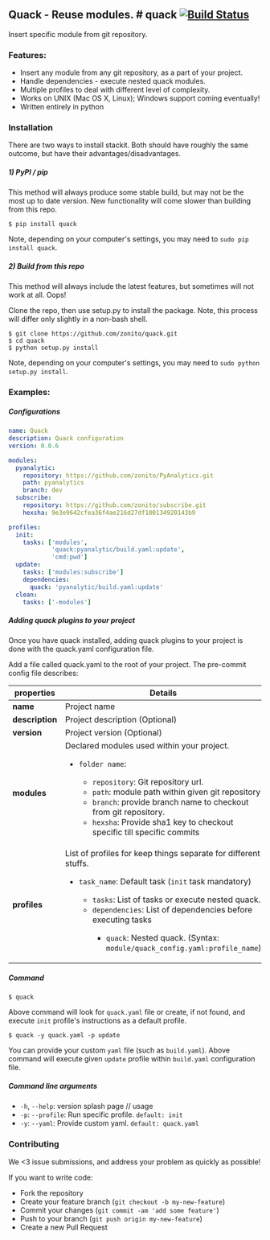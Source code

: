 ## Quack - Reuse modules. # quack [![Build Status](https://api.travis-ci.org/zonito/quack.svg)](https://travis-ci.org/zonito/quack)
Insert specific module from git repository.

### Features:
* Insert any module from any git repository, as a part of your project.
* Handle dependencies - execute nested quack modules.
* Multiple profiles to deal with different level of complexity.
* Works on UNIX (Mac OS X, Linux); Windows support coming eventually!
* Written entirely in python

### Installation
There are two ways to install stackit. Both should have roughly the same outcome, but have their advantages/disadvantages.

##### 1) PyPI / pip
This method will always produce some stable build, but may not be the most up to date version. New functionality will come slower than building from this repo.
```shell
$ pip install quack
```

Note, depending on your computer's settings, you may need to `sudo pip install quack`.

##### 2) Build from this repo
This method will always include the latest features, but sometimes will not work at all. Oops!

Clone the repo, then use setup.py to install the package. Note, this process will differ only slightly in a non-bash shell.
```fish
$ git clone https://github.com/zonito/quack.git
$ cd quack
$ python setup.py install
```
Note, depending on your computer's settings, you may need to `sudo python setup.py install`.

### Examples:

##### Configurations
```yaml
name: Quack
description: Quack configuration
version: 0.0.6

modules:
  pyanalytic:
    repository: https://github.com/zonito/PyAnalytics.git
    path: pyanalytics
    branch: dev
  subscribe:
    repository: https://github.com/zonito/subscribe.git
    hexsha: 9e3e9642cfea36f4ae216d27df100134920143b9

profiles:
  init:
    tasks: ['modules',
            'quack:pyanalytic/build.yaml:update',
            'cmd:pwd']
  update:
    tasks: ['modules:subscribe']
    dependencies:
      quack: 'pyanalytic/build.yaml:update'
  clean:
    tasks: ['-modules']
```

##### Adding quack plugins to your project

Once you have quack installed, adding quack plugins to your project is done with the quack.yaml configuration file.

Add a file called quack.yaml to the root of your project. The pre-commit config file describes:

| properties      | Details                                                         |
|-----------------|-----------------------------------------------------------------|
| **name**        | Project name                                                    |
| **description** | Project description (Optional)                                  |
| **version**     | Project version (Optional)                                      |
| **modules**     | Declared modules used within your project. <ul><li>`folder name`:</li><ul><li>`repository`: Git repository url.</li><li>`path`: module path within given git repository</li><li>`branch`: provide branch name to checkout from git repository.</li><li>`hexsha`: Provide sha1 key to checkout specific till specific commits</li></ul>|
| **profiles**    | List of profiles for keep things separate for different stuffs. <ul><li> `task_name`: Default task (`init` task mandatory) </li> <ul><li>`tasks`: List of tasks or execute nested quack. </li><li>`dependencies`: List of dependencies before executing tasks</li><ul><li>`quack`: Nested quack. (Syntax: `module/quack_config.yaml:profile_name`)</li></ul></ul></ul>|

##### Command
```
$ quack
```
Above command will look for `quack.yaml` file or create, if not found, and execute `init` profile's instructions as a default profile.

```
$ quack -y quack.yaml -p update
```
You can provide your custom `yaml` file (such as `build.yaml`). Above command will execute given `update` profile within `build.yaml` configuration file.

##### Command line arguments

* `-h`, `--help`: version splash page // usage
* `-p`: `--profile`: Run specific profile. `default: init`
* `-y`: `--yaml`: Provide custom yaml. `default: quack.yaml`


### Contributing
We <3 issue submissions, and address your problem as quickly as possible!

If you want to write code:

* Fork the repository
* Create your feature branch (`git checkout -b my-new-feature`)
* Commit your changes (`git commit -am 'add some feature'`)
* Push to your branch (`git push origin my-new-feature`)
* Create a new Pull Request
